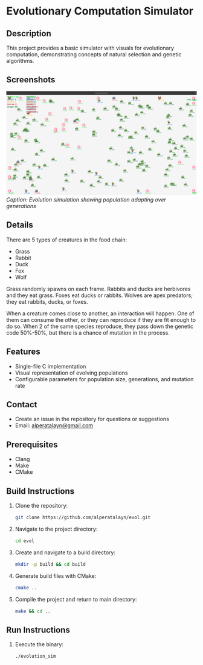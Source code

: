 # Evolutionary Computation Simulator

## Description

This project provides a basic simulator with visuals for evolutionary computation, demonstrating concepts of natural selection and genetic algorithms.

## Screenshots

![Evolution Simulation in Progress](screenshots/sim.png)
*Caption: Evolution simulation showing population adapting over generations*

## Details

There are 5 types of creatures in the food chain:

- Grass
- Rabbit
- Duck
- Fox
- Wolf

Grass randomly spawns on each frame.
Rabbits and ducks are herbivores and they eat grass.
Foxes eat ducks or rabbits.
Wolves are apex predators; they eat rabbits, ducks, or foxes.

When a creature comes close to another, an interaction will happen. One of them can consume the other, or they can reproduce if they are fit enough to do so. When 2 of the same species reproduce, they pass down the genetic code 50%-50%, but there is a chance of mutation in the process.

## Features

- Single-file C implementation
- Visual representation of evolving populations
- Configurable parameters for population size, generations, and mutation rate

## Contact

- Create an issue in the repository for questions or suggestions
- Email: <alperatalayn@gmail.com>

## Prerequisites

- Clang
- Make
- CMake

## Build Instructions

1. Clone the repository:

    ```sh
    git clone https://github.com/alperatalayn/evol.git
    ```

2. Navigate to the project directory:

    ```sh
    cd evol
    ```

3. Create and navigate to a build directory:

    ```sh
    mkdir -p build && cd build
    ```

4. Generate build files with CMake:

    ```sh
    cmake ..
    ```

5. Compile the project and return to main directory:

    ```sh
    make && cd ..
    ```

## Run Instructions

1. Execute the binary:

    ```sh
    ./evolution_sim
    ```
